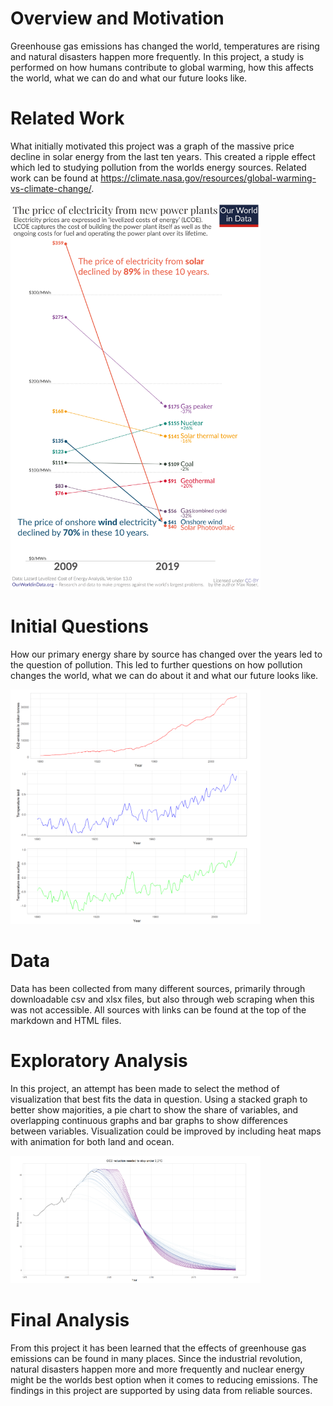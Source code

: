 # Overview and Motivation
Greenhouse gas emissions has changed the world, temperatures are rising and natural disasters happen more frequently. In this project, a study is performed on how humans contribute to global warming, how this affects the world, what we can do and what our future looks like.

# Related Work
What initially motivated this project was a graph of the massive price decline in solar energy from the last ten years. This created a ripple effect which led to studying pollution from the worlds energy sources. Related work can be found at https://climate.nasa.gov/resources/global-warming-vs-climate-change/.

<img src = "images/Price-of-electricity-new-renewables-vs-new-fossil.png" width = 400>

# Initial Questions
How our primary energy share by source has changed over the years led to the question of pollution. This led to further questions on how pollution changes the world, what we can do about it and what our future looks like.

<img src = "images/co2_emission_and_temp.png" width = 400>

# Data
Data has been collected from many different sources, primarily through downloadable csv and xlsx files, but also through web scraping when this was not accessible. All sources with links can be found at the top of the markdown and HTML files. 

# Exploratory Analysis
In this project, an attempt has been made to select the method of visualization that best fits the data in question. Using a stacked graph to better show majorities, a pie chart to show the share of variables, and overlapping continuous graphs and bar graphs to show differences between variables. Visualization could be improved by including heat maps with animation for both land and ocean.

<img src = "images/co2_reduction.png" width = 400>

# Final Analysis
From this project it has been learned that the effects of greenhouse gas emissions can be found in many places. Since the industrial revolution, natural disasters happen more and more frequently and nuclear energy might be the worlds best option when it comes to reducing emissions. The findings in this project are supported by using data from reliable sources.
